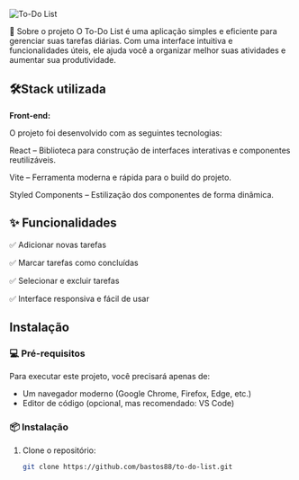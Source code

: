 
 ![To-Do List](https://img.freepik.com/vetores-gratis/para-fazer-a-lista-ilustracao-do-conceito_114360-2498.jpg?&w=300)




📝 Sobre o projeto
O To-Do List é uma aplicação simples e eficiente para gerenciar suas tarefas diárias. Com uma interface intuitiva e funcionalidades úteis, ele ajuda você a organizar melhor suas atividades e aumentar sua produtividade.



## 🛠️Stack utilizada

**Front-end:** 

O projeto foi desenvolvido com as seguintes tecnologias:

React – Biblioteca para construção de interfaces interativas e componentes reutilizáveis.

Vite – Ferramenta moderna e rápida para o build do projeto.

Styled Components – Estilização dos componentes de forma dinâmica.



## ✨ Funcionalidades


✅ Adicionar novas tarefas

✅ Marcar tarefas como concluídas

✅ Selecionar e excluir tarefas

✅ Interface responsiva e fácil de usar


## Instalação

### 💻 Pré-requisitos

Para executar este projeto, você precisará apenas de:

- Um navegador moderno (Google Chrome, Firefox, Edge, etc.)
- Editor de código (opcional, mas recomendado: VS Code)

### 📦 Instalação

1. Clone o repositório:
   ```bash
   git clone https://github.com/bastos88/to-do-list.git
